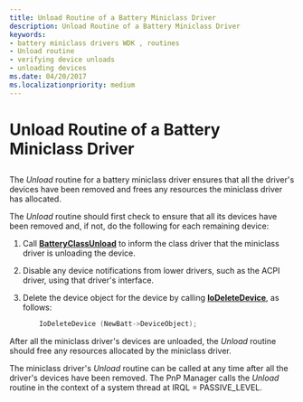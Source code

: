 ```yaml
---
title: Unload Routine of a Battery Miniclass Driver
description: Unload Routine of a Battery Miniclass Driver
keywords:
- battery miniclass drivers WDK , routines
- Unload routine
- verifying device unloads
- unloading devices
ms.date: 04/20/2017
ms.localizationpriority: medium
---
```


# Unload Routine of a Battery Miniclass Driver


## <span id="ddk_unload_routine_of_battery_miniclass_driver_dg"></span><span id="DDK_UNLOAD_ROUTINE_OF_BATTERY_MINICLASS_DRIVER_DG"></span>


The *Unload* routine for a battery miniclass driver ensures that all the driver's devices have been removed and frees any resources the miniclass driver has allocated.

The *Unload* routine should first check to ensure that all its devices have been removed and, if not, do the following for each remaining device:

1.  Call [**BatteryClassUnload**](/windows/win32/api/batclass/nf-batclass-batteryclassunload) to inform the class driver that the miniclass driver is unloading the device.

2.  Disable any device notifications from lower drivers, such as the ACPI driver, using that driver's interface.

3.  Delete the device object for the device by calling [**IoDeleteDevice**](/windows-hardware/drivers/ddi/wdm/nf-wdm-iodeletedevice), as follows:

    ```cpp
        IoDeleteDevice (NewBatt->DeviceObject);
    ```

After all the miniclass driver's devices are unloaded, the *Unload* routine should free any resources allocated by the miniclass driver.

The miniclass driver's *Unload* routine can be called at any time after all the driver's devices have been removed. The PnP Manager calls the *Unload* routine in the context of a system thread at IRQL = PASSIVE\_LEVEL.

 

